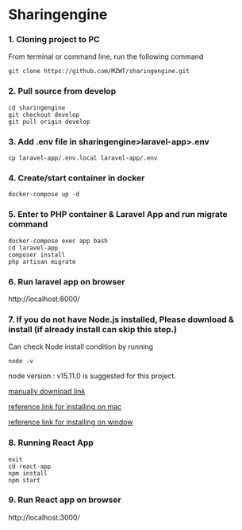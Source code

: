 # Sharingengine

### 1. Cloning project to PC

From terminal or command line, run the following command
 ```
 git clone https://github.com/MZWT/sharingengine.git
 ```

### 2. Pull source from develop
```
cd sharingengine
git checkout develop
git pull origin develop
```

### 3. Add .env file in sharingengine>laravel-app>.env
```
cp laravel-app/.env.local laravel-app/.env
```
 
### 4. Create/start container in docker
```
docker-compose up -d
```

### 5. Enter to PHP container & Laravel App and run migrate command
```
docker-compose exec app bash
cd laravel-app
composer install
php artisan migrate
```

### 6. Run laravel app on browser

http://localhost:8000/

### 7. If you do not have Node.js installed, Please download & install (if already install can skip this step.)

Can check Node install condition by running

```node -v```

node version : v15.11.0 is suggested for this project.

[manually download link](https://nodejs.org/en/)

[reference link for installing on mac](https://qiita.com/non0311/items/664cf74d9ff4bad9cf46)


[reference link for installing on window](https://phoenixnap.com/kb/install-node-js-npm-on-windows)

### 8. Running React App
```
exit
cd react-app
npm install
npm start
```

### 9. Run React app on browser

http://localhost:3000/
